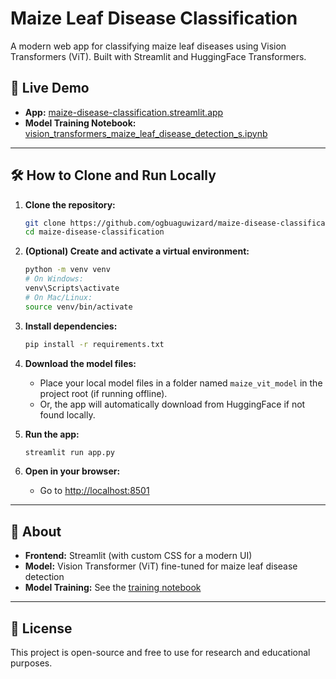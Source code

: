 # Maize Leaf Disease Classification

A modern web app for classifying maize leaf diseases using Vision Transformers (ViT). Built with Streamlit and HuggingFace Transformers.

## 🚀 Live Demo

- **App:** [maize-disease-classification.streamlit.app](https://maize-disease-classification.streamlit.app)
- **Model Training Notebook:** [vision_transformers_maize_leaf_disease_detection_s.ipynb](https://github.com/ogbuaguwizard/maize-disease-classification/blob/main/model_training/vision_transformers_maize_leaf_disease_detection_s.ipynb)

---

## 🛠️ How to Clone and Run Locally

1. **Clone the repository:**
   ```bash
   git clone https://github.com/ogbuaguwizard/maize-disease-classification.git
   cd maize-disease-classification
   ```

2. **(Optional) Create and activate a virtual environment:**
   ```bash
   python -m venv venv
   # On Windows:
   venv\Scripts\activate
   # On Mac/Linux:
   source venv/bin/activate
   ```

3. **Install dependencies:**
   ```bash
   pip install -r requirements.txt
   ```

4. **Download the model files:**
   - Place your local model files in a folder named `maize_vit_model` in the project root (if running offline).
   - Or, the app will automatically download from HuggingFace if not found locally.

5. **Run the app:**
   ```bash
   streamlit run app.py
   ```

6. **Open in your browser:**
   - Go to [http://localhost:8501](http://localhost:8501)

---

## 📝 About

- **Frontend:** Streamlit (with custom CSS for a modern UI)
- **Model:** Vision Transformer (ViT) fine-tuned for maize leaf disease detection
- **Model Training:** See the [training notebook](https://github.com/ogbuaguwizard/maize-disease-classification/blob/main/model_training/vision_transformers_maize_leaf_disease_detection_s.ipynb)

---

## 📄 License

This project is open-source and free to use for research and educational purposes.
